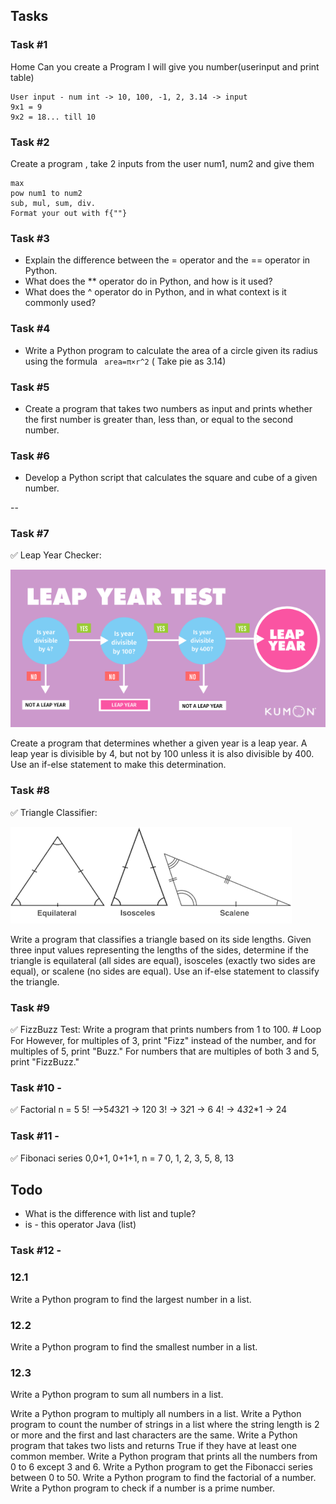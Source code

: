 ## Tasks

### Task #1

Home Can you create a Program I will give you number(userinput and print table)

```f"{}" String format concept
User input - num int -> 10, 100, -1, 2, 3.14 -> input
9x1 = 9
9x2 = 18... till 10
```

### Task #2
Create a program , take 2 inputs from the user num1, num2 and give them

```
max
pow num1 to num2
sub, mul, sum, div.
Format your out with f{""}
```

### Task #3

- Explain the difference between the = operator and the == operator in Python.
- What does the ** operator do in Python, and how is it used?
- What does the ^ operator do in Python, and in what context is it commonly used?


### Task #4

- Write a Python program to calculate the area of a circle given its radius using the formula ``` area=π×r^2``` ( Take pie as 3.14)

### Task #5

- Create a program that takes two numbers as input and prints whether the first number is greater than, less than, or equal to the second number.

### Task #6
- Develop a Python script that calculates the square and cube of a given number.

-- 

### Task #7
✅ Leap Year Checker:

![img_1.png](img_1.png)

Create a program that determines whether a given year is a leap year. 
A leap year is divisible by 4, but not by 100 unless it is also divisible by 400.
Use an if-else statement to make this determination.

### Task #8
✅ Triangle Classifier:


![img.png](img.png)


Write a program that classifies a triangle based on its side lengths. 
Given three input values representing the lengths of the sides, 
determine if the triangle is equilateral (all sides are equal), 
isosceles (exactly two sides are equal), or scalene (no sides are equal). 
Use an if-else statement to classify the triangle.


### Task #9
✅ FizzBuzz Test:
Write a program that prints numbers from 1 to 100. # Loop For
However, for multiples of 3, print "Fizz" instead of the number, and
for multiples of 5, print "Buzz." 
For numbers that are multiples of both 3 and 5, print "FizzBuzz."


### Task #10 - 
✅ Factorial 
n = 5
5! -->5*4*3*2*1 -> 120
3! -> 3*2*1 -> 6
4! -> 4*3*2*1 -> 24


### Task #11 -
✅ Fibonaci series
0,0+1, 0+1+1,
n = 7
0, 1, 2, 3, 5, 8, 13



## Todo 
- What is the difference with list and tuple?
- is - this operator Java (list)

### Task #12 -

### 12.1 
Write a Python program to find the largest number in a list.
### 12.2 
Write a Python program to find the smallest number in a list.
### 12.3
Write a Python program to sum all numbers in a list.

Write a Python program to multiply all numbers in a list.
Write a Python program to count the number of strings in a list where the string length is 2 or more and the first and last characters are the same.
Write a Python program that takes two lists and returns True if they have at least one common member.
Write a Python program that prints all the numbers from 0 to 6 except 3 and 6.
Write a Python program to get the Fibonacci series between 0 to 50.
Write a Python program to find the factorial of a number.
Write a Python program to check if a number is a prime number.

